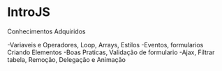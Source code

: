 # IntroJS


Conhecimentos Adquiridos


-Variaveis e Operadores, Loop, Arrays, Estilos
-Eventos, formularios Criando Elementos
-Boas Praticas, Validação de formulario
-Ajax, Filtrar tabela, Remoção, Delegação e Animação
